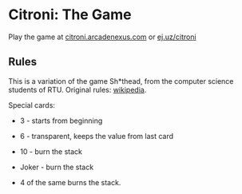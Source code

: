 # Citroni: The Game

Play the game at [citroni.arcadenexus.com](http://citroni.arcadenexus.com/) or [ej.uz/citroni](http://ej.uz/citroni)

## Rules
This is a variation of the game Sh*thead, from the computer science students of RTU. Original rules:  [wikipedia](https://en.wikipedia.org/wiki/Shithead_(card_game)).

Special cards:

* 3 - starts from beginning

* 6 - transparent, keeps the value from last card

* 10 - burn the stack

* Joker - burn the stack

* 4 of the same burns the stack.